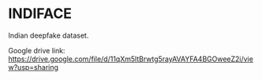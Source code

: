 # INDIFACE
Indian deepfake dataset.

Google drive link: https://drive.google.com/file/d/11qXm5ltBrwtg5rayAVAYFA4BGOweeZ2i/view?usp=sharing
